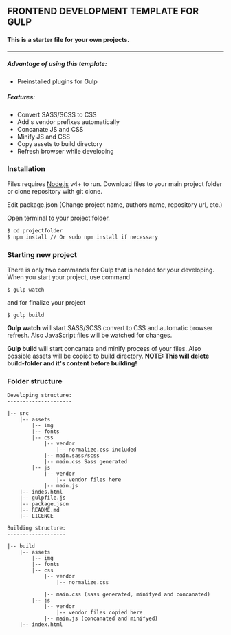 ## FRONTEND DEVELOPMENT TEMPLATE FOR GULP

#### This is a starter file for your own projects.
------------

##### Advantage of using this template:

- Preinstalled plugins for Gulp

##### Features:

- Convert SASS/SCSS to CSS
- Add's vendor prefixes automatically
- Concanate JS and CSS
- Minify JS and CSS
- Copy assets to build directory
- Refresh browser while developing


### Installation

  Files requires [Node.js](https://nodejs.org/) v4+ to run.
  Download files to your main project folder or clone repository with git clone.

  Edit package.json (Change project name, authors name, repository url, etc.)

  Open terminal to your project folder.
  ```sh
  $ cd projectfolder
  $ npm install // Or sudo npm install if necessary
  ```
### Starting new project

There is only two commands for Gulp that is needed for your developing. When you start your project, use command

    $ gulp watch

and for finalize your project

    $ gulp build

**Gulp watch** will start SASS/SCSS convert to CSS and automatic browser refresh. Also JavaScript files will be watched for changes.

**Gulp build** will start concanate and minify process of your files. Also possible assets will be copied to build directory. **NOTE: This will delete build-folder and it's content before building!**

### Folder structure

```
Developing structure:
---------------------

|-- src
    |-- assets
        |-- img
        |-- fonts
        |-- css
            |-- vendor
                |-- normalize.css included
            |-- main.sass/scss
            |-- main.css Sass generated
        |-- js
            |-- vendor
                |-- vendor files here
            |-- main.js
    |-- indes.html
    |-- gulpfile.js
    |-- package.json
    |-- README.md
    |-- LICENCE

Building structure:
-------------------

|-- build
    |-- assets
        |-- img
        |-- fonts
        |-- css
            |-- vendor
                |-- normalize.css

            |-- main.css (sass generated, minifyed and concanated)
        |-- js
            |-- vendor
                |-- vendor files copied here
            |-- main.js (concanated and minifyed)
    |-- index.html

```
